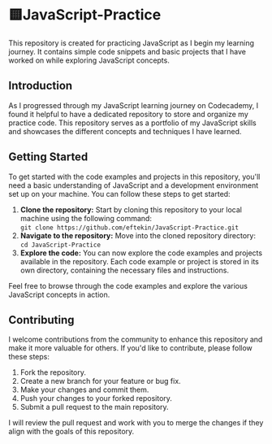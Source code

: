 <h1>🟨JavaScript-Practice</h1>

<p>This repository is created for practicing JavaScript as I begin my learning journey. It contains simple code snippets and basic projects that I have worked on while exploring JavaScript concepts.</p>

<h2>Introduction</h2>

<p>As I progressed through my JavaScript learning journey on Codecademy, I found it helpful to have a dedicated repository to store and organize my practice code. This repository serves as a portfolio of my JavaScript skills and showcases the different concepts and techniques I have learned.</p>

<h2>Getting Started</h2>

<p>To get started with the code examples and projects in this repository, you'll need a basic understanding of JavaScript and a development environment set up on your machine. You can follow these steps to get started:</p>

<ol>
  <li><strong>Clone the repository:</strong> Start by cloning this repository to your local machine using the following command:<br>
    <code>git clone https://github.com/eftekin/JavaScript-Practice.git</code></li>
  <li><strong>Navigate to the repository:</strong> Move into the cloned repository directory:<br>
    <code>cd JavaScript-Practice</code></li>
  <li><strong>Explore the code:</strong> You can now explore the code examples and projects available in the repository. Each code example or project is stored in its own directory, containing the necessary files and instructions.</li>
</ol>

<p>Feel free to browse through the code examples and explore the various JavaScript concepts in action.</p>

<h2>Contributing</h2>

<p>I welcome contributions from the community to enhance this repository and make it more valuable for others. If you'd like to contribute, please follow these steps:</p>

<ol>
  <li>Fork the repository.</li>
  <li>Create a new branch for your feature or bug fix.</li>
  <li>Make your changes and commit them.</li>
  <li>Push your changes to your forked repository.</li>
  <li>Submit a pull request to the main repository.</li>
</ol>

<p>I will review the pull request and work with you to merge the changes if they align with the goals of this repository.</p>
